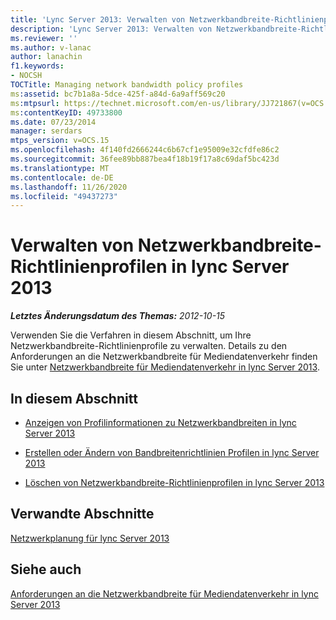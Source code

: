 ```yaml
---
title: 'Lync Server 2013: Verwalten von Netzwerkbandbreite-Richtlinienprofilen'
description: 'Lync Server 2013: Verwalten von Netzwerkbandbreite-Richtlinienprofilen'
ms.reviewer: ''
ms.author: v-lanac
author: lanachin
f1.keywords:
- NOCSH
TOCTitle: Managing network bandwidth policy profiles
ms:assetid: bc7b1a8a-5dce-425f-a84d-6a9aff569c20
ms:mtpsurl: https://technet.microsoft.com/en-us/library/JJ721867(v=OCS.15)
ms:contentKeyID: 49733800
ms.date: 07/23/2014
manager: serdars
mtps_version: v=OCS.15
ms.openlocfilehash: 4f140fd2666244c6b67cf1e95009e32cfdfe86c2
ms.sourcegitcommit: 36fee89bb887bea4f18b19f17a8c69daf5bc423d
ms.translationtype: MT
ms.contentlocale: de-DE
ms.lasthandoff: 11/26/2020
ms.locfileid: "49437273"
---
```

# <a name="managing-network-bandwidth-policy-profiles-in-lync-server-2013"></a>Verwalten von Netzwerkbandbreite-Richtlinienprofilen in lync Server 2013

<div data-xmlns="http://www.w3.org/1999/xhtml">

<div class="topic" data-xmlns="http://www.w3.org/1999/xhtml" data-msxsl="urn:schemas-microsoft-com:xslt" data-cs="https://msdn.microsoft.com/">

<div data-asp="https://msdn2.microsoft.com/asp">



</div>

<div id="mainSection">

<div id="mainBody">

<span> </span>

_**Letztes Änderungsdatum des Themas:** 2012-10-15_

Verwenden Sie die Verfahren in diesem Abschnitt, um Ihre Netzwerkbandbreite-Richtlinienprofile zu verwalten. Details zu den Anforderungen an die Netzwerkbandbreite für Mediendatenverkehr finden Sie unter [Netzwerkbandbreite für Mediendatenverkehr in lync Server 2013](lync-server-2013-network-bandwidth-requirements-for-media-traffic.md).

<div>

## <a name="in-this-section"></a>In diesem Abschnitt

  - [Anzeigen von Profilinformationen zu Netzwerkbandbreiten in lync Server 2013](lync-server-2013-viewing-network-bandwidth-policy-profile-information.md)

  - [Erstellen oder Ändern von Bandbreitenrichtlinien Profilen in lync Server 2013](lync-server-2013-creating-or-modifying-bandwidth-policy-profiles.md)

  - [Löschen von Netzwerkbandbreite-Richtlinienprofilen in lync Server 2013](lync-server-2013-deleting-network-bandwidth-policy-profiles.md)

</div>

<div>

## <a name="related-sections"></a>Verwandte Abschnitte

[Netzwerkplanung für lync Server 2013](lync-server-2013-network-planning.md)

</div>

<div>

## <a name="see-also"></a>Siehe auch


[Anforderungen an die Netzwerkbandbreite für Mediendatenverkehr in lync Server 2013](lync-server-2013-network-bandwidth-requirements-for-media-traffic.md)  
  

</div>

</div>

<span> </span>

</div>

</div>

</div>

